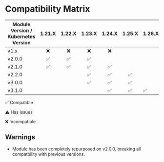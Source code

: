 
# Compatibility Matrix

| Module Version / Kubernetes Version |       1.21.X       |       1.22.X       |       1.23.X       |       1.24.X       |       1.25.X       | 1.26.X             |
| ----------------------------------- | :----------------: | :----------------: | :----------------: | :----------------: | :----------------: | ------------------ |
| v1.x                                |        :x:         |        :x:         |        :x:         |        :x:         |                    |                    |
| v2.0.0                              | :white_check_mark: | :white_check_mark: | :white_check_mark: |                    |                    |                    |
| v2.1.0                              | :white_check_mark: | :white_check_mark: | :white_check_mark: | :white_check_mark: |                    |                    |
| v2.2.0                              |                    |                    | :white_check_mark: | :white_check_mark: | :white_check_mark: |                    |
| v3.0.0                              |                    |                    | :white_check_mark: | :white_check_mark: | :white_check_mark: |                    |
| v3.1.0                              |                    |                    |                    | :white_check_mark: | :white_check_mark: | :white_check_mark: |

:white_check_mark: Compatible

:warning: Has issues

:x: Incompatible

## Warnings

- Module has been completely repurposed on v2.0.0, breaking all compatbility with previous versions.
